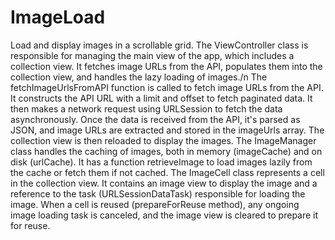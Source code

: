 # ImageLoad
Load and display images in a scrollable grid.
The ViewController class is responsible for managing the main view of the app, which includes a collection view. It fetches image URLs from the API, populates them into the collection view, and handles the lazy loading of images./n
The fetchImageUrlsFromAPI function is called to fetch image URLs from the API. It constructs the API URL with a limit and offset to fetch paginated data. It then makes a network request using URLSession to fetch the data asynchronously.
Once the data is received from the API, it's parsed as JSON, and image URLs are extracted and stored in the imageUrls array. The collection view is then reloaded to display the images.
The ImageManager class handles the caching of images, both in memory (imageCache) and on disk (urlCache). It has a function retrieveImage to load images lazily from the cache or fetch them if not cached.
The ImageCell class represents a cell in the collection view. It contains an image view to display the image and a reference to the task (URLSessionDataTask) responsible for loading the image.
When a cell is reused (prepareForReuse method), any ongoing image loading task is canceled, and the image view is cleared to prepare it for reuse.
